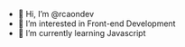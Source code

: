 - 👋 Hi, I’m @rcaondev
- 👀 I’m interested in Front-end Development
- 🌱 I’m currently learning Javascript


<!---
rcaondev/rcaondev is a ✨ special ✨ repository because its `README.md` (this file) appears on your GitHub profile.
You can click the Preview link to take a look at your changes.
--->
